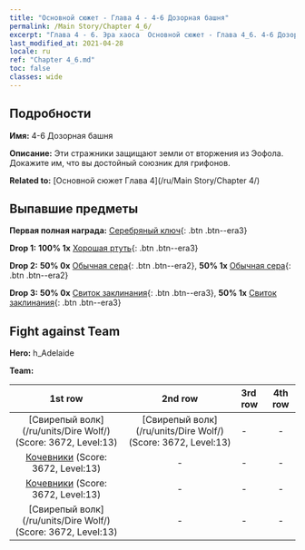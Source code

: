 ```yaml
---
title: "Основной сюжет - Глава 4 - 4-6 Дозорная башня"
permalink: /Main Story/Chapter 4_6/
excerpt: "Глава 4 - 6. Эра хаоса  Основной сюжет - Глава 4_6. 4-6 Дозорная башня"
last_modified_at: 2021-04-28
locale: ru
ref: "Chapter 4_6.md"
toc: false
classes: wide
---
```


## Подробности

 **Имя:** 4-6 Дозорная башня

 **Описание:** Эти стражники защищают земли от вторжения из Эофола. Докажите им, что вы достойный союзник для грифонов.

 **Related to:** [Основной сюжет Глава 4](/ru/Main Story/Chapter 4/)

## Выпавшие предметы

 **Первая полная награда:** [Серебряный ключ](/ItemsRU/con_693/){: .btn .btn--era3}

 **Drop 1:** **100% 1x** [Хорошая ртуть](/ItemsRU/mat_14/){: .btn .btn--era3}

 **Drop 2:** **50% 0x** [Обычная сера](/ItemsRU/mat_9/){: .btn .btn--era2}, **50% 1x** [Обычная сера](/ItemsRU/mat_9/){: .btn .btn--era2}

 **Drop 3:** **50% 0x** [Свиток заклинания](/ItemsRU/con_694/){: .btn .btn--era3}, **50% 1x** [Свиток заклинания](/ItemsRU/con_694/){: .btn .btn--era3}


## Fight against Team
 **Hero:** h_Adelaide

 **Team:**


  | 1st row | 2nd row | 3rd row | 4th row |
  |:----:|:----:|:----|:----:|
  | [Свирепый волк](/ru/units/Dire Wolf/) (Score: 3672, Level:13)  | [Свирепый волк](/ru/units/Dire Wolf/) (Score: 3672, Level:13)  | - | - |
  | [Кочевники](/ru/units/Nomad/) (Score: 3672, Level:13)  | - | - | - |
  | [Кочевники](/ru/units/Nomad/) (Score: 3672, Level:13)  | - | - | - |
  | [Свирепый волк](/ru/units/Dire Wolf/) (Score: 3672, Level:13)  | - | - | - |


